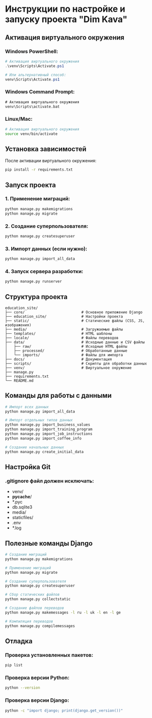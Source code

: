# Инструкции по настройке и запуску проекта "Dim Kava"

## Активация виртуального окружения

### Windows PowerShell:
```powershell
# Активация виртуального окружения
.\venv\Scripts\Activate.ps1

# Или альтернативный способ:
venv\Scripts\Activate.ps1
```

### Windows Command Prompt:
```cmd
# Активация виртуального окружения
venv\Scripts\activate.bat
```

### Linux/Mac:
```bash
# Активация виртуального окружения
source venv/bin/activate
```

## Установка зависимостей

После активации виртуального окружения:
```bash
pip install -r requirements.txt
```

## Запуск проекта

### 1. Применение миграций:
```bash
python manage.py makemigrations
python manage.py migrate
```

### 2. Создание суперпользователя:
```bash
python manage.py createsuperuser
```

### 3. Импорт данных (если нужно):
```bash
python manage.py import_all_data
```

### 4. Запуск сервера разработки:
```bash
python manage.py runserver
```

## Структура проекта

```
education_site/
├── core/                          # Основное приложение Django
├── education_site/                # Настройки проекта
├── static/                        # Статические файлы (CSS, JS, изображения)
├── media/                         # Загружаемые файлы
├── templates/                     # HTML шаблоны
├── locale/                        # Файлы переводов
├── data/                          # Исходные данные и CSV файлы
│   ├── raw/                       # Исходные HTML файлы
│   ├── processed/                 # Обработанные данные
│   └── imports/                   # Файлы для импорта
├── docs/                          # Документация
├── scripts/                       # Скрипты для обработки данных
├── venv/                          # Виртуальное окружение
├── manage.py
├── requirements.txt
└── README.md
```

## Команды для работы с данными

```bash
# Импорт всех данных
python manage.py import_all_data

# Импорт отдельных типов данных
python manage.py import_business_values
python manage.py import_training_program
python manage.py import_job_instructions
python manage.py import_coffee_info

# Создание начальных данных
python manage.py create_initial_data
```

## Настройка Git

### .gitignore файл должен исключать:
- venv/
- __pycache__/
- *.pyc
- db.sqlite3
- media/
- staticfiles/
- .env
- *.log

## Полезные команды Django

```bash
# Создание миграций
python manage.py makemigrations

# Применение миграций
python manage.py migrate

# Создание суперпользователя
python manage.py createsuperuser

# Сбор статических файлов
python manage.py collectstatic

# Создание файлов переводов
python manage.py makemessages -l ru -l uk -l en -l ge

# Компиляция переводов
python manage.py compilemessages
```

## Отладка

### Проверка установленных пакетов:
```bash
pip list
```

### Проверка версии Python:
```bash
python --version
```

### Проверка версии Django:
```bash
python -c "import django; print(django.get_version())"
```


